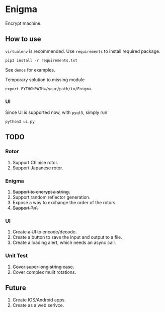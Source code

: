 # Enigma

Encrypt machine.

## How to use

`virtualenv` is recommended. Use `requirements` to install required package.
```
pip3 install -r requirements.txt
```

See `demos` for examples.

Temporary solution to missing module

```
export PYTHONPATH=/your/path/to/Enigma
```

### UI

Since UI is supported now, with `pyqt5`, simply run

```
python3 ui.py
```

## TODO

### Rotor

1. Support Chinise rotor.
2. Support Japanese rotor.

### Enigma

1. ~~Support to encrypt a string.~~
2. Support random reflector generation.
3. Expose a way to exchange the order of the rotors.
4. ~~Support '\n'.~~

### UI

1. ~~Create a UI to encode/decode.~~
2. Create a button to save the input and output to a file.
3. Create a loading alert, which needs an async call.

### Unit Test

1. ~~Cover super long string case.~~
2. Cover complex mulit rotations.

## Future

1. Create IOS/Android apps.
2. Create as a web serivce.
